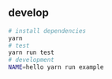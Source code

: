 ## develop

```bash
# install dependencies
yarn
# test
yarn run test
# development
NAME=hello yarn run example
```
